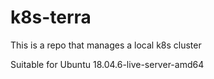 # k8s-terra
This is a repo that manages a local k8s cluster

Suitable for Ubuntu 18.04.6-live-server-amd64
